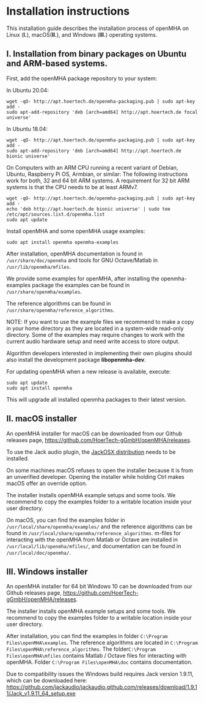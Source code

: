 # Installation instructions

This installation guide describes the installation process of openMHA on
Linux (__I.__),  macOS(__II.__), and Windows (__III.__) operating systems.

## I. Installation from binary packages on Ubuntu and ARM-based systems.

First, add the openMHA package repository to your system:

In Ubuntu 20.04:

    wget -qO- http://apt.hoertech.de/openmha-packaging.pub | sudo apt-key add -
    sudo apt-add-repository 'deb [arch=amd64] http://apt.hoertech.de focal universe'

In Ubuntu 18.04:

    wget -qO- http://apt.hoertech.de/openmha-packaging.pub | sudo apt-key add -
    sudo apt-add-repository 'deb [arch=amd64] http://apt.hoertech.de bionic universe'

On Computers with an ARM CPU running a recent variant of Debian, Ubuntu,
Raspberry Pi OS, Armbian, or similar:  The following instructions work for
both, 32 and 64 bit ARM systems.  A requirement for 32 bit ARM systems is that
the CPU needs to be at least ARMv7.

    wget -qO- http://apt.hoertech.de/openmha-packaging.pub | sudo apt-key add -
    echo 'deb http://apt.hoertech.de bionic universe' | sudo tee /etc/apt/sources.list.d/openmha.list
    sudo apt update

Install openMHA and some openMHA usage examples:
```
sudo apt install openmha openmha-examples
```

After installation, openMHA documentation is found in
`/usr/share/doc/openmha`
and tools for GNU Octave/Matlab in `/usr/lib/openmha/mfiles`.

We provide some examples for openMHA, after installing the openmha-examples
package the examples can be found in `/usr/share/openmha/examples`.

The reference algorithms can be found in `/usr/share/openmha/reference_algorithms`.

NOTE: If you want to use the example files we recommend to make a copy in your
home directory as they are located in a system-wide read-only directory. Some of
the examples may require changes to work with the current audio hardware setup
and need write access to store output.

Algorithm developers interested in implementing their own plugins should also
install the development package __libopenmha-dev__.

For updating openMHA when a new release is available, execute:

```
sudo apt update
sudo apt install openmha
```

This will upgrade all installed openmha packages to their latest version.

## II. macOS installer

An openMHA installer for macOS can be downloaded from our
Github releases page, https://github.com/HoerTech-gGmbH/openMHA/releases.

To use the Jack audio plugin, the [JackOSX distribution](http://www.jackaudio.org)
needs to be installed.

On some machines macOS refuses to open the installer because it is from an
unverified developer. Opening the installer while holding Ctrl makes macOS
offer an override option.

The installer installs openMHA example setups and some tools. We recommend to
copy the examples folder to a writable location inside your user directory.

On macOS, you can find the examples folder in
`/usr/local/share/openmha/examples/` and the reference algorithms can be found in
`/usr/local/share/openmha/reference_algorithms`. m-files for interacting with the openMHA
from Matlab or Octave are installed in `/usr/local/lib/openmha/mfiles/`, and
documentation can be found in `/usr/local/doc/openmha/`.



## III. Windows installer

An openMHA installer for 64 bit Windows 10 can be downloaded from our
Github releases page, https://github.com/HoerTech-gGmbH/openMHA/releases.

The installer installs openMHA example setups and some tools. We recommend to
copy the examples folder to a writable location inside your user directory.

After installation, you can find the examples in folder
`C:\Program Files\openMHA\examples`. The reference algorithms are located in
`C:\Program Files\openMHA\reference_algorithms`.
The folder`C:\Program Files\openMHA\mfiles` contains Matlab / Octave files for
interacting with openMHA.  Folder `C:\Program Files\openMHA\doc` contains
documentation.

Due to compatibility issues the Windows build requires Jack version 1.9.11, which can
be downloaded here: https://github.com/jackaudio/jackaudio.github.com/releases/download/1.9.11/Jack_v1.9.11_64_setup.exe

